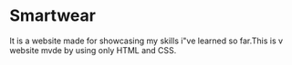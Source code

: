 # Smartwear
It is a website made for showcasing my skills i"ve learned so far.This is v website mvde by using only HTML and CSS.

